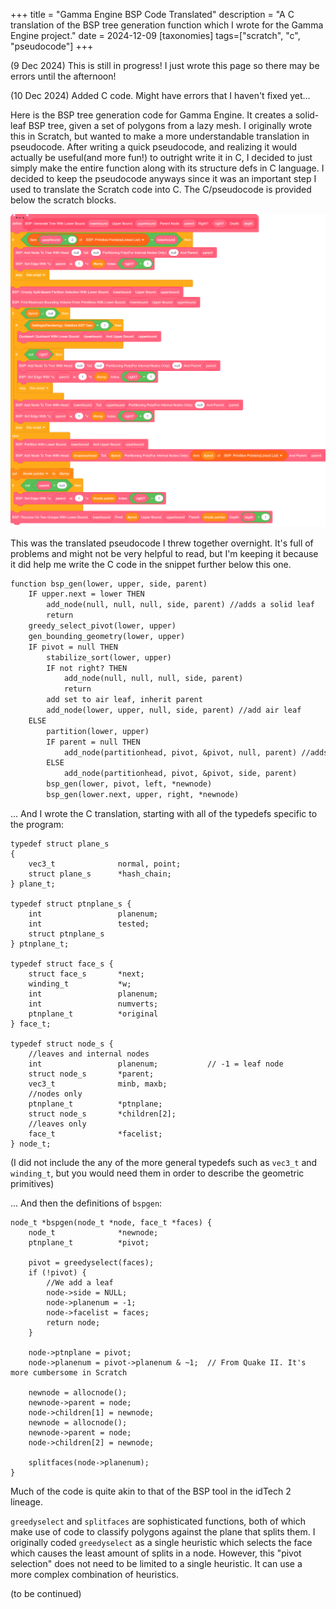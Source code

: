 +++
title = "Gamma Engine BSP Code Translated"
description = "A C translation of the BSP tree generation function which I wrote for the Gamma Engine project."
date = 2024-12-09
[taxonomies]
tags=["scratch", "c", "pseudocode"]
+++

(9 Dec 2024) This is still in progress! I just wrote this page so there may be errors until the afternoon!

(10 Dec 2024) Added C code. Might have errors that I haven't fixed yet...

Here is the BSP tree generation code for Gamma Engine. It creates a solid-leaf BSP tree, given a set of polygons from a lazy mesh. I originally wrote this in Scratch, but wanted to make a more understandable translation in pseudocode. After writing a quick pseudocode, and realizing it would actually be useful(and more fun!) to outright write it in C, I decided to just simply make the entire function along with its structure defs in C language. I decided to keep the pseudocode anyways since it was an important step I used to translate the Scratch code into C. The C/pseudocode is provided below the scratch blocks.


<div class="figure2">
    <img src ="bspgeneratetreescratch.png"/>
</div>

This was the translated pseudocode I threw together overnight. It's full of problems and might not be very helpful to read, but I'm keeping it because it did help me write the C code in the snippet further below this one.

```txt
function bsp_gen(lower, upper, side, parent)
    IF upper.next = lower THEN
        add_node(null, null, null, side, parent) //adds a solid leaf
        return
    greedy_select_pivot(lower, upper)
    gen_bounding_geometry(lower, upper)
    IF pivot = null THEN
        stabilize_sort(lower, upper)
        IF not right? THEN
            add_node(null, null, null, side, parent)
            return
        add set to air leaf, inherit parent
        add_node(lower, upper, null, side, parent) //add air leaf
    ELSE
        partition(lower, upper)
        IF parent = null THEN
            add_node(partitionhead, pivot, &pivot, null, parent) //adds an internal node 
        ELSE
            add_node(partitionhead, pivot, &pivot, side, parent)
        bsp_gen(lower, pivot, left, *newnode)
        bsp_gen(lower.next, upper, right, *newnode)
```

... And I wrote the C translation, starting with all of the typedefs specific to the program:

```h,linenos
typedef struct plane_s
{
    vec3_t              normal, point;
    struct plane_s      *hash_chain;
} plane_t;

typedef struct ptnplane_s {
    int                 planenum;
    int                 tested;	
    struct ptnplane_s   
} ptnplane_t;

typedef struct face_s {
    struct face_s       *next;
    winding_t           *w;
    int                 planenum;
    int                 numverts;
    ptnplane_t          *original
} face_t;

typedef struct node_s {
    //leaves and internal nodes
    int                 planenum;           // -1 = leaf node
    struct node_s       *parent;
    vec3_t              minb, maxb;
    //nodes only
    ptnplane_t          *ptnplane;
    struct node_s       *children[2];
    //leaves only
    face_t              *facelist;
} node_t;
```

(I did not include the any of the more general typedefs such as <code>vec3_t</code> and <code>winding_t</code>, but you would need them in order to describe the geometric primitives)

... And then the definitions of <code>bspgen</code>:


```c,linenos
node_t *bspgen(node_t *node, face_t *faces) {
    node_t              *newnode;
    ptnplane_t          *pivot;

    pivot = greedyselect(faces);
    if (!pivot) {
        //We add a leaf
        node->side = NULL;
        node->planenum = -1;
        node->facelist = faces;
        return node;
    }

    node->ptnplane = pivot;
    node->planenum = pivot->planenum & ~1;  // From Quake II. It's more cumbersome in Scratch
    
    newnode = allocnode();
    newnode->parent = node;
    node->children[1] = newnode;
    newnode = allocnode();
    newnode->parent = node;
    node->children[2] = newnode;

    splitfaces(node->planenum);
}
```

Much of the code is quite akin to that of the BSP tool in the idTech 2 lineage. 

<code>greedyselect</code> and <code>splitfaces</code> are sophisticated functions, both of which make use of code to classify polygons against the plane that splits them. I originally coded <code>greedyselect</code> as a single heuristic which selects the face which causes the least amount of splits in a node. However, this "pivot selection" does not need to be limited to a single heuristic. It can use a more complex combination of heuristics.

(to be continued)

<!-- ptnplane_s *greedyselect() {
    int                 val, bestval;
    ptnplane_t          *current, *pivot;
} -->